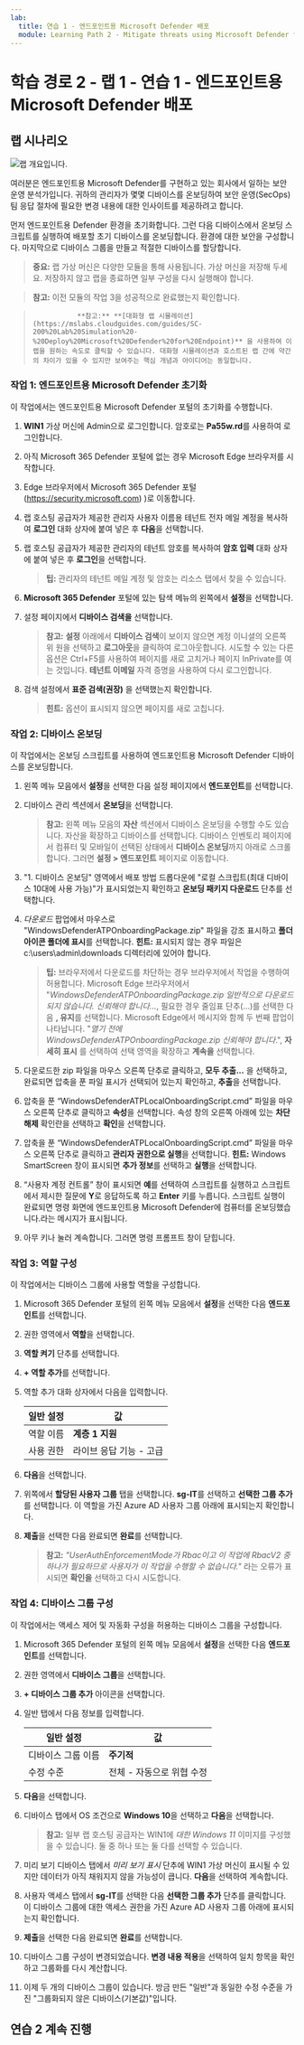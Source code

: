 ```yaml
---
lab:
  title: 연습 1 - 엔드포인트용 Microsoft Defender 배포
  module: Learning Path 2 - Mitigate threats using Microsoft Defender for Endpoint
---
```


# 학습 경로 2 - 랩 1 - 연습 1 - 엔드포인트용 Microsoft Defender 배포

## 랩 시나리오

![랩 개요입니다.](../Media/SC-200-Lab_Diagrams_Mod2_L1_Ex1.png)

여러분은 엔드포인트용 Microsoft Defender를 구현하고 있는 회사에서 일하는 보안 운영 분석가입니다. 귀하의 관리자가 몇몇 디바이스를 온보딩하여 보안 운영(SecOps) 팀 응답 절차에 필요한 변경 내용에 대한 인사이트를 제공하려고 합니다.

먼저 엔드포인트용 Defender 환경을 초기화합니다. 그런 다음 디바이스에서 온보딩 스크립트를 실행하여 배포할 초기 디바이스를 온보딩합니다. 환경에 대한 보안을 구성합니다. 마지막으로 디바이스 그룹을 만들고 적절한 디바이스를 할당합니다.

>**중요:**  랩 가상 머신은 다양한 모듈을 통해 사용됩니다. 가상 머신을 저장해 두세요. 저장하지 않고 랩을 종료하면 일부 구성을 다시 실행해야 합니다.

>**참고:** 이전 모듈의 작업 3을 성공적으로 완료했는지 확인합니다.

>                **참고:** **[대화형 랩 시뮬레이션](https://mslabs.cloudguides.com/guides/SC-200%20Lab%20Simulation%20-%20Deploy%20Microsoft%20Defender%20for%20Endpoint)** 을 사용하여 이 랩을 원하는 속도로 클릭할 수 있습니다. 대화형 시뮬레이션과 호스트된 랩 간에 약간의 차이가 있을 수 있지만 보여주는 핵심 개념과 아이디어는 동일합니다. 


### 작업 1: 엔드포인트용 Microsoft Defender 초기화

이 작업에서는 엔드포인트용 Microsoft Defender 포털의 초기화를 수행합니다.

1. **WIN1** 가상 머신에 Admin으로 로그인합니다. 암호로는 **Pa55w.rd**를 사용하여 로그인합니다.  

1. 아직 Microsoft 365 Defender 포털에 없는 경우 Microsoft Edge 브라우저를 시작합니다.

1. Edge 브라우저에서 Microsoft 365 Defender 포털(https://security.microsoft.com) )로 이동합니다.

1. 랩 호스팅 공급자가 제공한 관리자 사용자 이름용 테넌트 전자 메일 계정을 복사하여 **로그인** 대화 상자에 붙여 넣은 후 **다음**을 선택합니다.

1. 랩 호스팅 공급자가 제공한 관리자의 테넌트 암호를 복사하여 **암호 입력** 대화 상자에 붙여 넣은 후 **로그인**을 선택합니다.

    >**팁:** 관리자의 테넌트 메일 계정 및 암호는 리소스 탭에서 찾을 수 있습니다.

1. **Microsoft 365 Defender** 포털에 있는 탐색 메뉴의 왼쪽에서 **설정**을 선택합니다.

1. 설정 페이지에서 **디바이스 검색을** 선택합니다. 

    >**참고:** **설정** 아래에서 **디바이스 검색**이 보이지 않으면 계정 이니셜의 오른쪽 위 원을 선택하고 **로그아웃**을 클릭하여 로그아웃합니다. 시도할 수 있는 다른 옵션은 Ctrl+F5를 사용하여 페이지를 새로 고치거나 페이지 InPrivate를 여는 것입니다. **테넌트 이메일** 자격 증명을 사용하여 다시 로그인합니다.

1. 검색 설정에서 **표준 검색(권장)** 을 선택했는지 확인합니다. 

    >**힌트:** 옵션이 표시되지 않으면 페이지를 새로 고칩니다.


### 작업 2: 디바이스 온보딩

이 작업에서는 온보딩 스크립트를 사용하여 엔드포인트용 Microsoft Defender 디바이스를 온보딩합니다.

1. 왼쪽 메뉴 모음에서 **설정**을 선택한 다음 설정 페이지에서 **엔드포인트**를 선택합니다.

1. 디바이스 관리 섹션에서 **온보딩**을 선택합니다.

    >**참고:** 왼쪽 메뉴 모음의 **자산** 섹션에서 디바이스 온보딩을 수행할 수도 있습니다. 자산을 확장하고 디바이스를 선택합니다. 디바이스 인벤토리 페이지에서 컴퓨터 및 모바일이 선택된 상태에서 **디바이스 온보딩**까지 아래로 스크롤합니다. 그러면 **설정 > 엔드포인트** 페이지로 이동합니다.

1. "1. 디바이스 온보딩" 영역에서 배포 방법 드롭다운에 "로컬 스크립트(최대 디바이스 10대에 사용 가능)"가 표시되었는지 확인하고 **온보딩 패키지 다운로드** 단추를 선택합니다.

1. *다운로드* 팝업에서 마우스로 "WindowsDefenderATPOnboardingPackage.zip" 파일을 강조 표시하고 **폴더 아이콘 폴더에 표시**를 선택합니다. **힌트:** 표시되지 않는 경우 파일은 c:\users\admin\downloads 디렉터리에 있어야 합니다.

    >**팁:** 브라우저에서 다운로드를 차단하는 경우 브라우저에서 작업을 수행하여 허용합니다. Microsoft Edge 브라우저에서 "*WindowsDefenderATPOnboardingPackage.zip 일반적으로 다운로드되지 않습니다. 신뢰해야 합니다...*, 필요한 경우 줄임표 단추(...)를 선택한 다음 **, 유지**를 선택합니다. Microsoft Edge에서 메시지와 함께 두 번째 팝업이 나타납니다. "*열기 전에 WindowsDefenderATPOnboardingPackage.zip 신뢰해야 합니다*.", **자세히 표시** 를 선택하여 선택 영역을 확장하고 **계속을** 선택합니다.


1. 다운로드한 zip 파일을 마우스 오른쪽 단추로 클릭하고, **모두 추출...** 을 선택하고, 완료되면 압축을 푼 파일 표시가 선택되어 있는지 확인하고, **추출**을 선택합니다.

1. 압축을 푼 “WindowsDefenderATPLocalOnboardingScript.cmd” 파일을 마우스 오른쪽 단추로 클릭하고 **속성**을 선택합니다. 속성 창의 오른쪽 아래에 있는 **차단 해제** 확인란을 선택하고 **확인**을 선택합니다.

1. 압축을 푼 “WindowsDefenderATPLocalOnboardingScript.cmd” 파일을 마우스 오른쪽 단추로 클릭하고 **관리자 권한으로 실행**을 선택합니다.  **힌트:** Windows SmartScreen 창이 표시되면 **추가 정보**를 선택하고 **실행**을 선택합니다. 
    
1. “사용자 계정 컨트롤” 창이 표시되면 **예**를 선택하여 스크립트를 실행하고 스크립트에서 제시한 질문에 **Y**로 응답하도록 하고 **Enter** 키를 누릅니다. 스크립트 실행이 완료되면 명령 화면에 엔드포인트용 Microsoft Defender에 컴퓨터를 온보딩했습니다.라는 메시지가 표시됩니다.

1. 아무 키나 눌러 계속합니다. 그러면 명령 프롬프트 창이 닫힙니다.


### 작업 3: 역할 구성

이 작업에서는 디바이스 그룹에 사용할 역할을 구성합니다.

1. Microsoft 365 Defender 포털의 왼쪽 메뉴 모음에서 **설정**을 선택한 다음 **엔드포인트**를 선택합니다. 

1. 권한 영역에서 **역할**을 선택합니다.

1. **역할 켜기** 단추를 선택합니다.

1. **+ 역할 추가**를 선택합니다.

1. 역할 추가 대화 상자에서 다음을 입력합니다.

    |일반 설정|값|
    |---|---|
    |역할 이름|**계층 1 지원**|
    |사용 권한|라이브 응답 기능 - 고급|

1. **다음**을 선택합니다.

1. 위쪽에서 **할당된 사용자 그룹** 탭을 선택합니다. **sg-IT**를 선택하고 **선택한 그룹 추가**를 선택합니다. 이 역할을 가진 Azure AD 사용자 그룹 아래에 표시되는지 확인합니다.

1. **제출**을 선택한 다음 완료되면 **완료**를 선택합니다.

    >**참고:** *"UserAuthEnforcementMode가 Rbac이고 이 작업에 RbacV2 중 하나가 필요하므로 사용자가 이 작업을 수행할 수 없습니다."* 라는 오류가 표시되면 **확인을** 선택하고 다시 시도합니다.

### 작업 4: 디바이스 그룹 구성

이 작업에서는 액세스 제어 및 자동화 구성을 허용하는 디바이스 그룹을 구성합니다.

1. Microsoft 365 Defender 포털의 왼쪽 메뉴 모음에서 **설정**을 선택한 다음 **엔드포인트**를 선택합니다. 

1. 권한 영역에서 **디바이스 그룹**을 선택합니다.

1. **+ 디바이스 그룹 추가** 아이콘을 선택합니다.

1. 일반 탭에서 다음 정보를 입력합니다.

    |일반 설정|값|
    |---|---|
    |디바이스 그룹 이름|**주기적**|
    |수정 수준|전체 - 자동으로 위협 수정|

1. **다음**을 선택합니다.

1. 디바이스 탭에서 OS 조건으로 **Windows 10**을 선택하고 **다음**을 선택합니다.
 
    >**참고:** 일부 랩 호스팅 공급자는 WIN1에 *대한 Windows 11* 이미지를 구성했을 수 있습니다. 둘 중 하나 또는 둘 다를 선택할 수 있습니다.

1. 미리 보기 디바이스 탭에서 *미리 보기 표시* 단추에 WIN1 가상 머신이 표시될 수 있지만 데이터가 아직 채워지지 않을 가능성이 큽니다. **다음**을 선택하여 계속합니다.

1. 사용자 액세스 탭에서 **sg-IT**를 선택한 다음 **선택한 그룹 추가** 단추를 클릭합니다. 이 디바이스 그룹에 대한 액세스 권한을 가진 Azure AD 사용자 그룹 아래에 표시되는지 확인합니다.

1. **제출**을 선택한 다음 완료되면 **완료**를 선택합니다.

1. 디바이스 그룹 구성이 변경되었습니다. **변경 내용 적용**을 선택하여 일치 항목을 확인하고 그룹화를 다시 계산합니다.

1. 이제 두 개의 디바이스 그룹이 있습니다. 방금 만든 "일반"과 동일한 수정 수준을 가진 "그룹화되지 않은 디바이스(기본값)"입니다.

## 연습 2 계속 진행
